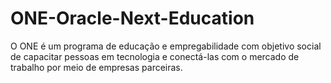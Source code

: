 # ONE-Oracle-Next-Education
O ONE é um programa de educação e empregabilidade com objetivo social de capacitar pessoas em tecnologia e conectá-las com o mercado de trabalho por meio de empresas parceiras. 
